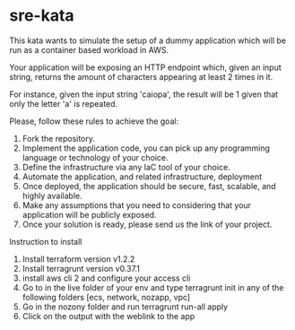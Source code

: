 # sre-kata

This kata wants to simulate the setup of a dummy application which will be run as a container based workload in AWS.

Your application will be exposing an HTTP endpoint which, given an input string, returns the amount of characters appearing at least 2 times in it.

For instance, given the input string 'caiopa', the result will be 1 given that only the letter 'a' is repeated.


Please, follow these rules to achieve the goal:

1. Fork the repository.
2. Implement the application code, you can pick up any programming language or technology of your choice.
3. Define the infrastructure via any IaC tool of your choice.
4. Automate the application, and related infrastructure, deployment
5. Once deployed, the application should be secure, fast, scalable, and highly available.
6. Make any assumptions that you need to considering that your application will be publicly exposed.
7. Once your solution is ready, please send us the link of your project.

Instruction to install

1. Install terraform version v1.2.2
2. Install terragrunt version v0.37.1
3. install aws cli 2 and configure your access cli
4. Go to in the live folder of your env and type terragrunt init in any of the following folders [ecs, network, nozapp, vpc]
5. Go in the nozony folder and run terragrunt run-all apply
6. Click on the output with the weblink to the app